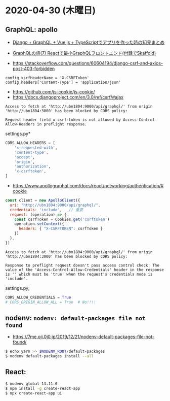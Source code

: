 # 2020-04-30 (木曜日)

## GraphQL: apollo

- [Django + GraphQL + Vue.js + TypeScriptでアプリを作った時の知見まとめ](https://qiita.com/namutaka/items/b84c268b0f995b23160c)
- [GraphQLの旅(7) Reactで最小GraphQLフロントエンド(付録でSkaffold)](https://qiita.com/Hiroyuki_OSAKI/items/2c600815aa3fd029addd)

- https://stackoverflow.com/questions/60604194/django-csrf-and-axios-post-403-forbidden

~~~
config.xsrfHeaderName = 'X-CSRFToken'
config.headers['Content-Type'] = 'application/json'
~~~

- https://github.com/js-cookie/js-cookie/
- https://docs.djangoproject.com/en/3.0/ref/csrf/#ajax


~~~
Access to fetch at 'http://ubn1804:9000/api/graphql/' from origin 'http://ubn1804:3000' has been blocked by CORS policy: 

Request header field x-csrf-token is not allowed by Access-Control-Allow-Headers in preflight response.
~~~

settings.py*

~~~py
CORS_ALLOW_HEADERS = [
    'x-requested-with',
    'content-type',
    'accept',
    'origin',
    'authorization',
    'x-csrftoken',
]
~~~

- https://www.apollographql.com/docs/react/networking/authentication/#cookie

~~~js
const client = new ApolloClient({
  uri: "http://ubn1804:9000/api/graphql/",
  credentials: 'include',   // 重要
  request: (operation) => {
    const csrfToken = Cookies.get('csrftoken')
    operation.setContext({
      headers: { "X-CSRFTOKEN": csrfToken }
    })
  },
})
~~~

~~~
Access to fetch at 'http://ubn1804:9000/api/graphql/' from origin 'http://ubn1804:3000' has been blocked by CORS policy: 

Response to preflight request doesn't pass access control check: The value of the 'Access-Control-Allow-Credentials' header in the response is '' which must be 'true' when the request's credentials mode is 'include'.
~~~

settings.py;

~~~py
CORS_ALLOW_CREDENTIALS = True
# CORS_ORIGIN_ALLOW_ALL = True  # No!!!!
~~~


## nodenv: `nodenv: default-packages file not found`

- https://7me.oji.0j0.jp/2019/12/21/nodenv-default-packages-file-not-found/

~~~bash 
$ echo yarn >> $NODENV_ROOT/default-packages
$ nodenv default-packages install --all
~~~

## React: 

~~~bash
$ nodenv global 13.11.0
$ npm install -g create-react-app
$ npx create-react-app ui
~~~


